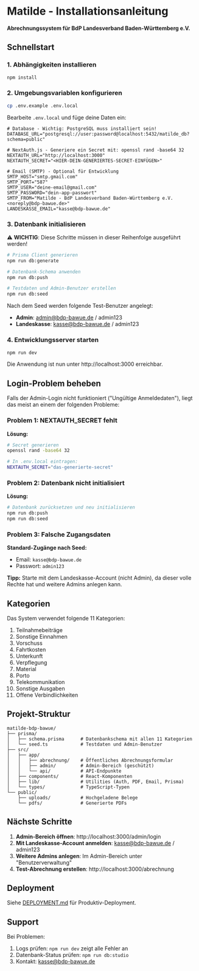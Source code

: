 # Matilde - Installationsanleitung

**Abrechnungssystem für BdP Landesverband Baden-Württemberg e.V.**

## Schnellstart

### 1. Abhängigkeiten installieren

```bash
npm install
```

### 2. Umgebungsvariablen konfigurieren

```bash
cp .env.example .env.local
```

Bearbeite `.env.local` und füge deine Daten ein:

```env
# Database - Wichtig: PostgreSQL muss installiert sein!
DATABASE_URL="postgresql://user:password@localhost:5432/matilde_db?schema=public"

# NextAuth.js - Generiere ein Secret mit: openssl rand -base64 32
NEXTAUTH_URL="http://localhost:3000"
NEXTAUTH_SECRET="<HIER-DEIN-GENERIERTES-SECRET-EINFÜGEN>"

# Email (SMTP) - Optional für Entwicklung
SMTP_HOST="smtp.gmail.com"
SMTP_PORT="587"
SMTP_USER="deine-email@gmail.com"
SMTP_PASSWORD="dein-app-passwort"
SMTP_FROM="Matilde - BdP Landesverband Baden-Württemberg e.V. <noreply@bdp-bawue.de>"
LANDESKASSE_EMAIL="kasse@bdp-bawue.de"
```

### 3. Datenbank initialisieren

⚠️ **WICHTIG**: Diese Schritte müssen in dieser Reihenfolge ausgeführt werden!

```bash
# Prisma Client generieren
npm run db:generate

# Datenbank-Schema anwenden
npm run db:push

# Testdaten und Admin-Benutzer erstellen
npm run db:seed
```

Nach dem Seed werden folgende Test-Benutzer angelegt:
- **Admin**: admin@bdp-bawue.de / admin123
- **Landeskasse**: kasse@bdp-bawue.de / admin123

### 4. Entwicklungsserver starten

```bash
npm run dev
```

Die Anwendung ist nun unter http://localhost:3000 erreichbar.

## Login-Problem beheben

Falls der Admin-Login nicht funktioniert ("Ungültige Anmeldedaten"), liegt das meist an einem der folgenden Probleme:

### Problem 1: NEXTAUTH_SECRET fehlt

**Lösung:**
```bash
# Secret generieren
openssl rand -base64 32

# In .env.local eintragen:
NEXTAUTH_SECRET="das-generierte-secret"
```

### Problem 2: Datenbank nicht initialisiert

**Lösung:**
```bash
# Datenbank zurücksetzen und neu initialisieren
npm run db:push
npm run db:seed
```

### Problem 3: Falsche Zugangsdaten

**Standard-Zugänge nach Seed:**
- Email: `kasse@bdp-bawue.de`
- Passwort: `admin123`

**Tipp:** Starte mit dem Landeskasse-Account (nicht Admin), da dieser volle Rechte hat und weitere Admins anlegen kann.

## Kategorien

Das System verwendet folgende 11 Kategorien:

1. Teilnahmebeiträge
2. Sonstige Einnahmen
3. Vorschuss
4. Fahrtkosten
5. Unterkunft
6. Verpflegung
7. Material
8. Porto
9. Telekommunikation
10. Sonstige Ausgaben
11. Offene Verbindlichkeiten

## Projekt-Struktur

```
matilde-bdp-bawue/
├── prisma/
│   ├── schema.prisma      # Datenbankschema mit allen 11 Kategorien
│   └── seed.ts            # Testdaten und Admin-Benutzer
├── src/
│   ├── app/
│   │   ├── abrechnung/    # Öffentliches Abrechnungsformular
│   │   ├── admin/         # Admin-Bereich (geschützt)
│   │   └── api/           # API-Endpunkte
│   ├── components/        # React-Komponenten
│   ├── lib/               # Utilities (Auth, PDF, Email, Prisma)
│   └── types/             # TypeScript-Typen
└── public/
    ├── uploads/           # Hochgeladene Belege
    └── pdfs/              # Generierte PDFs
```

## Nächste Schritte

1. **Admin-Bereich öffnen**: http://localhost:3000/admin/login
2. **Mit Landeskasse-Account anmelden**: kasse@bdp-bawue.de / admin123
3. **Weitere Admins anlegen**: Im Admin-Bereich unter "Benutzerverwaltung"
4. **Test-Abrechnung erstellen**: http://localhost:3000/abrechnung

## Deployment

Siehe [DEPLOYMENT.md](./DEPLOYMENT.md) für Produktiv-Deployment.

## Support

Bei Problemen:
1. Logs prüfen: `npm run dev` zeigt alle Fehler an
2. Datenbank-Status prüfen: `npm run db:studio`
3. Kontakt: kasse@bdp-bawue.de
